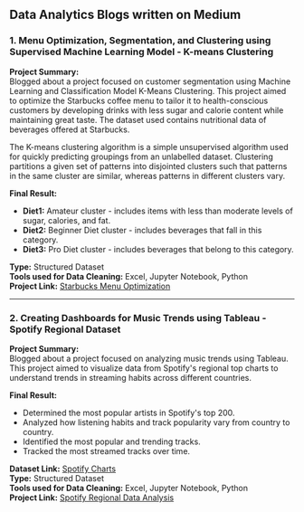 ## Data Analytics Blogs written on Medium

### 1. Menu Optimization, Segmentation, and Clustering using Supervised Machine Learning Model - K-means Clustering

**Project Summary:**  
Blogged about a project focused on customer segmentation using Machine Learning and Classification Model K-Means Clustering. This project aimed to optimize the Starbucks coffee menu to tailor it to health-conscious customers by developing drinks with less sugar and calorie content while maintaining great taste. The dataset used contains nutritional data of beverages offered at Starbucks.

The K-means clustering algorithm is a simple unsupervised algorithm used for quickly predicting groupings from an unlabelled dataset. Clustering partitions a given set of patterns into disjointed clusters such that patterns in the same cluster are similar, whereas patterns in different clusters vary.

**Final Result:**  
- **Diet1:** Amateur cluster - includes items with less than moderate levels of sugar, calories, and fat.
- **Diet2:** Beginner Diet cluster - includes beverages that fall in this category.
- **Diet3:** Pro Diet cluster - includes beverages that belong to this category.

**Type:** Structured Dataset  
**Tools used for Data Cleaning:** Excel, Jupyter Notebook, Python  
**Project Link:** [Starbucks Menu Optimization](https://medium.com/@mistryamit03/starbucks-menu-optimization-55735d431f51)

---

### 2. Creating Dashboards for Music Trends using Tableau - Spotify Regional Dataset

**Project Summary:**  
Blogged about a project focused on analyzing music trends using Tableau. This project aimed to visualize data from Spotify's regional top charts to understand trends in streaming habits across different countries.

**Final Result:**  
- Determined the most popular artists in Spotify's top 200.
- Analyzed how listening habits and track popularity vary from country to country.
- Identified the most popular and trending tracks.
- Tracked the most streamed tracks over time.

**Dataset Link:** [Spotify Charts](https://spotifycharts.com/regional)  
**Type:** Structured Dataset  
**Tools used for Data Cleaning:** Excel, Jupyter Notebook, Python  
**Project Link:** [Spotify Regional Data Analysis](https://medium.com/@mistryamit03/data-design-spotify-regional-data-b35c7800f493)
